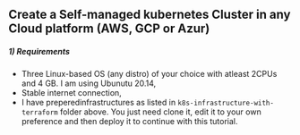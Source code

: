 ## Create a Self-managed kubernetes Cluster in any Cloud platform (AWS, GCP or Azur)

##### 1) Requirements

- Three Linux-based OS (any distro) of your choice with atleast 2CPUs and 4 GB. I am using Ubunutu 20.14,
- Stable internet connection,
- I have preperedinfrastructures as listed in `k8s-infrastructure-with-terraform` folder above. You just need clone it, edit it to your own preference and then deploy it to continue with this tutorial.  